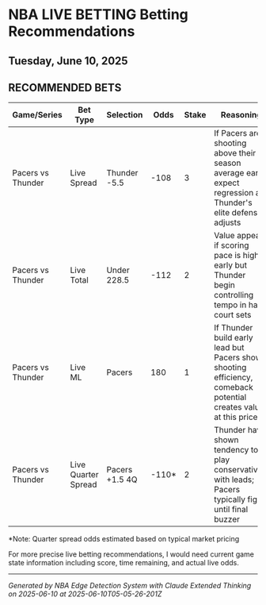 # NBA LIVE BETTING Betting Recommendations
## Tuesday, June 10, 2025

## RECOMMENDED BETS
| Game/Series | Bet Type | Selection | Odds | Stake | Reasoning |
|-------------|----------|-----------|------|-------|-----------|
| Pacers vs Thunder | Live Spread | Thunder -5.5 | -108 | 3 | If Pacers are shooting above their season average early, expect regression as Thunder's elite defense adjusts |
| Pacers vs Thunder | Live Total | Under 228.5 | -112 | 2 | Value appears if scoring pace is high early but Thunder begin controlling tempo in half-court sets |
| Pacers vs Thunder | Live ML | Pacers | 180 | 1 | If Thunder build early lead but Pacers show shooting efficiency, comeback potential creates value at this price |
| Pacers vs Thunder | Live Quarter Spread | Pacers +1.5 4Q | -110* | 2 | Thunder have shown tendency to play conservatively with leads; Pacers typically fight until final buzzer |

*Note: Quarter spread odds estimated based on typical market pricing

For more precise live betting recommendations, I would need current game state information including score, time remaining, and actual live odds.

---
*Generated by NBA Edge Detection System with Claude Extended Thinking on 2025-06-10 at 2025-06-10T05-05-26-201Z*
